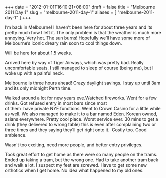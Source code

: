 +++
date = "2012-01-01T16:10:21+08:00"
draft = false
title = "Melbourne 2011 Day 1"
slug = "melbourne-2011-day-1"
aliases = [
	"melbourne-2011-day-1"
]
+++

I’m back in Melbourne! I haven’t been here for about three years and its pretty much how I left it. The only problem is that the weather is much more annoying. Very hot. The sun burns! Hopefully we’ll have some more of Melbourne’s iconic dreary rain soon to cool things down.

Will be here for about 1.5 weeks.

Arrived here by way of Tiger Airways, which was pretty bad. Really uncomfortable seats. I still managed to sleep of course (being me), but I woke up with a painful neck.

Melbourne is three hours ahead! Crazy daylight savings. I stay up until 3am and its only midnight Perth time.

Walked around a lot for new years eve.Watched fireworks. Went for a few drinks. Got refused entry in most bars since most  
 of them  have private NYE functions. Went to Crown Casino for a little while as well. We also managed to make it to a bar named Eden. Korean owned, asians everywhere. Pretty cool place. Worst service ever. 30 mins to get a drink (they delivered to wrong table) this is even after complaining two or three times and they saying they’ll get right onto it.  Costly too. Good ambience.

Wasn’t too exciting, need more people, and better entry privileges.

Took great effort to get home as there were so many people on the trams. Ended up taking a tram, but the wrong one. Had to take another tram back and walk a lot. I suspect my feet are screwed. Have to get some new orthotics when I get home. No idea what happened to my old ones.


